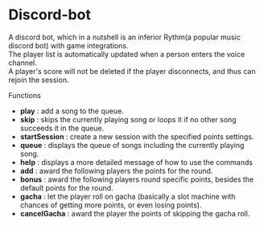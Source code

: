 # Discord-bot
A discord bot, which in a nutshell is an inferior Rythm(a popular music discord bot) with game integrations.<br>
The player list is automatically updated when a person enters the voice channel.<br>
A player's score will not be deleted if the player disconnects, and thus can rejoin the session.

Functions
- **play** : add a song to the queue.
- **skip** : skips the currently playing song or loops it if no other song succeeds it in the queue.
- **startSession** : create a new session with the specified points settings.
- **queue** : displays the queue of songs including the currently playing song.
- **help** : displays a more detailed message of how to use the commands
- **add** : award the following players the points for the round.
- **bonus** : award the following players round specific points, besides the default points for the round.
- **gacha** : let the player roll on gacha (basically a slot machine with chances of getting more points, or even losing points).
- **cancelGacha** : award the player the points of skipping the gacha roll.

